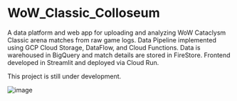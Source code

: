 # WoW_Classic_Colloseum
A data platform and web app for uploading and analyzing WoW Cataclysm Classic arena matches from raw game logs. Data Pipeline implemented using GCP Cloud Storage, DataFlow, and Cloud Functions. Data is warehoused in BigQuery and match details are stored in FireStore. Frontend developed in Streamlit and deployed via Cloud Run.

This project is still under development.

![image](https://github.com/user-attachments/assets/5cda7ae2-8fbc-41f9-aa33-e4e0911ffe28)
